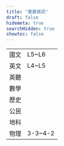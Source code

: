 ```yaml
---
title: "重要資訊"
draft: false
hidemeta: true
searchHidden: true
showtoc: false
---
```


<timer data-deadline="1668441600000" title="二抽 2022/11/15"></timer>
<table><tr><td>國文</td><td>L5~L6</td></tr><tr><td>英文</td><td>L4~L5</td></tr><tr><td>英聽</td><td></td></tr><tr><td>數學</td><td></td></tr><tr><td>歷史</td><td></td></tr><tr><td>公民</td><td></td></tr><tr><td>地科</td><td></td></tr><tr><td>物理</td><td>3-3~4-2</td></tr></table>

<timer data-deadline="1669737600000" title="二段 2022/11/30"></timer>
<timer data-deadline="1672761600000" title="三抽 2023/01/04"></timer>
<timer data-deadline="1673884800000" title="三段 2023/01/17"></timer>

<script>
  let timers = document.getElementsByTagName('timer');
  for (let i = 0; i < timers.length; i++) {
      let timer = timers[i];
      let title = document.createElement('h2');
      let timeDHMS = document.createElement('p');
      title.innerHTML = timer.title;
      timer.appendChild(title);
      timer.appendChild(timeDHMS);
      let deadline = new Date(parseInt(timer.dataset['deadline'])).getTime();
      setInterval(() => {
          timerEvent(timeDHMS, deadline)
      }, 999);
  }
  function timerEvent(ele, date) {
      let difference = date - new Date().getTime();
      let differenceInSeconds = Math.floor(difference / 1000);
      let d = Math.floor(differenceInSeconds / 86400);
      let h = Math.floor(Math.floor(differenceInSeconds % 86400) / 3600);
      let m = Math.floor(Math.floor(differenceInSeconds % 3600) / 60);
      let s = differenceInSeconds % 60;
      ele.innerHTML = `
        剩餘時間: 
        <b>${d}日</b>
        <b>${h}時</b>
        <b>${m}分</b>
        <b>${s}秒</b>`;
  }
</script>

